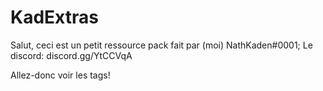 # KadExtras
Salut, ceci est un petit ressource pack fait par (moi) NathKaden#0001;
Le discord: discord.gg/YtCCVqA

Allez-donc voir les tags!
